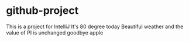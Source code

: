 # github-project
This is a project for IntelliJ
It's 80 degree today
Beautiful weather and the value of PI is unchanged
goodbye
apple
